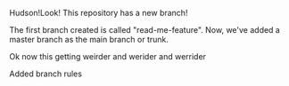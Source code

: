 Hudson!Look! This repository has a new branch!

The first branch created is called "read-me-feature". Now, we've added a master branch as the main branch or trunk. 

Ok now this getting weirder and werider and werrider

Added branch rules
